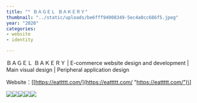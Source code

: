 ```yaml
---
title: "° ＢＡＧＥＬ ＢＡＫＥＲＹ"
thumbnail: "../static/uploads/be6fff94908349-5ec4a0cc686f5.jpeg"
year: "2020"
categories:
- website
- identity

---
```

ＢＡＧＥＬ ＢＡＫＥＲＹ | E-commerce website design and development | Main visual design | Peripheral application design

Website：\[[https://eattttt.com/](https://eattttt.com/ "https://eattttt.com/")\]

![](https://mir-s3-cdn-cf.behance.net/project_modules/fs/56f4a094908349.5e8aef0f9c0f1.png)![](https://mir-s3-cdn-cf.behance.net/project_modules/fs/6d91e594908349.5e8b4ce880cb4.jpg)![](https://mir-s3-cdn-cf.behance.net/project_modules/fs/be6fff94908349.5ec4a0cc686f5.jpeg)![](https://mir-s3-cdn-cf.behance.net/project_modules/fs/d6636694908349.5ec4a0cc67c81.jpeg)![](https://mir-s3-cdn-cf.behance.net/project_modules/fs/be100a94908349.5e8bf2303bd89.jpeg)